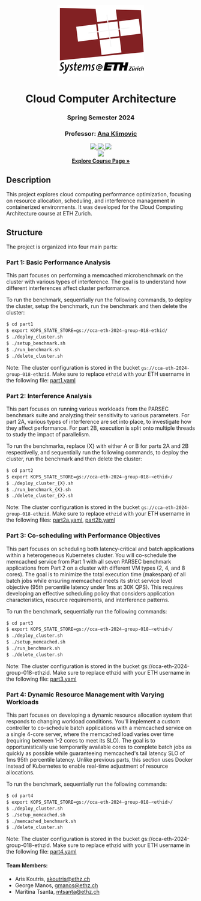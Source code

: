 <div align="center">

  <img src="assets/systems-logo.png">
  
# Cloud Computer Architecture
### Spring Semester 2024
### Professor: [Ana Klimovic](https://anakli.inf.ethz.ch)


<a href="#">
    <img src="https://img.shields.io/badge/Python-3.10-1cb855">
</a>
<a href="#">
    <img src="https://img.shields.io/badge/Kubernetes-v1.29.2-0388fc">
</a>
<a href="#">
    <img src="https://img.shields.io/badge/Cloud-Google-F4B400">
</a>
<br>
<a href="#">
    <img src="https://img.shields.io/badge/License-MIT-8a0023">
</a>
<br>
<a href="https://systems.ethz.ch/education/courses/2024-spring/cloud-computing-architecture.html"><strong>Explore Course Page »</strong></a>
</div>

## Description

This project explores cloud computing performance optimization, focusing on resource allocation, scheduling, and interference management in containerized environments. It was developed for the Cloud Computing Architecture course at ETH Zurich.

## Structure
The project is organized into four main parts:

### Part 1: Basic Performance Analysis
This part focuses on performing a memcached microbenchmark on the cluster with various types of interference. The goal is to understand how different interferences affect cluster performance.

To run the benchmark, sequentially run the following commands, to deploy the cluster, setup the benchmark, run the benchmark and then delete the cluster:
```bash
$ cd part1
$ export KOPS_STATE_STORE=gs://cca-eth-2024-group-018-ethid/
$ ./deploy_cluster.sh
$ ./setup_benchmark.sh
$ ./run_benchmark.sh
$ ./delete_cluster.sh
```

Note:
The cluster configuration is stored in the bucket `gs://cca-eth-2024-group-018-ethzid`. Make sure to replace `ethzid` with your ETH username in the following file: [part1.yaml](part1/part1.yaml)

### Part 2: Interference Analysis

This part focuses on running various workloads from the PARSEC benchmark suite and analyzing their sensitivity to various parameters. For part 2A, various types of interference are set into place, to investigate how they affect performance. For part 2B, execution is split onto multiple threads to study the impact of parallelism. 

To run the benchmarks, replace {X} with either A or B for parts 2A and 2B respectivelly, and sequentially run the following commands, to deploy the cluster, run the benchmark and then delete the cluster:
```bash
$ cd part2
$ export KOPS_STATE_STORE=gs://cca-eth-2024-group-018-<ethid>/
$ ./deploy_cluster_{X}.sh
$ ./run_benchmark_{X}.sh
$ ./delete_cluster_{X}.sh
```
Note:
The cluster configuration is stored in the bucket `gs://cca-eth-2024-group-018-ethzid`. Make sure to replace `ethzid` with your ETH username in the following files: [part2a.yaml](part2/part2a.yaml), [part2b.yaml](part2/part2b.yaml)

### Part 3: Co-scheduling with Performance Objectives

This part focuses on scheduling both latency-critical and batch applications within a heterogeneous Kubernetes cluster. You will co-schedule the memcached service from Part 1 with all seven PARSEC benchmark applications from Part 2 on a cluster with different VM types (2, 4, and 8 cores). The goal is to minimize the total execution time (makespan) of all batch jobs while ensuring memcached meets its strict service level objective (95th percentile latency under 1ms at 30K QPS). This requires developing an effective scheduling policy that considers application characteristics, resource requirements, and interference patterns.

To run the benchmark, sequentially run the following commands:
```bash
$ cd part3
$ export KOPS_STATE_STORE=gs://cca-eth-2024-group-018-<ethid>/
$ ./deploy_cluster.sh
$ ./setup_memcached.sh
$ ./run_benchmark.sh
$ ./delete_cluster.sh
```
Note: The cluster configuration is stored in the bucket gs://cca-eth-2024-group-018-ethzid. Make sure to replace ethzid with your ETH username in the following file: [part3.yaml](part3/part3.yaml)

### Part 4: Dynamic Resource Management with Varying Workloads

This part focuses on developing a dynamic resource allocation system that responds to changing workload conditions. You'll implement a custom controller to co-schedule batch applications with a memcached service on a single 4-core server, where the memcached load varies over time (requiring between 1-2 cores to meet its SLO). The goal is to opportunistically use temporarily available cores to complete batch jobs as quickly as possible while guaranteeing memcached's tail latency SLO of 1ms 95th percentile latency. Unlike previous parts, this section uses Docker instead of Kubernetes to enable real-time adjustment of resource allocations.

To run the benchmark, sequentially run the following commands:
```bash
$ cd part4
$ export KOPS_STATE_STORE=gs://cca-eth-2024-group-018-<ethid>/
$ ./deploy_cluster.sh
$ ./setup_memcached.sh
$ ./memcached_benchmark.sh
$ ./delete_cluster.sh
```
Note: The cluster configuration is stored in the bucket gs://cca-eth-2024-group-018-ethzid. Make sure to replace ethzid with your ETH username in the following file: [part4.yaml](part4/part4.yaml)

#### Team Members:
* Aris Koutris, [akoutris@ethz.ch](mailto:akoutris@ethz.ch)
* George Manos,  [gmanos@ethz.ch](mailto:gmanos@ethz.ch)
* Maritina Tsanta, [mtsanta@ethz.ch](mailto:mtsanta@ethz.ch)
